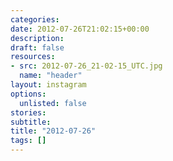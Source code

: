 ```yaml
---
categories:
date: 2012-07-26T21:02:15+00:00
description:
draft: false
resources:
- src: 2012-07-26_21-02-15_UTC.jpg
  name: "header"
layout: instagram
options:
  unlisted: false
stories:
subtitle:
title: "2012-07-26"
tags: []
---
```


 
